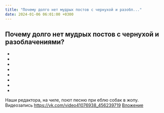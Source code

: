 ```yaml
---
title: "Почему долго нет мудрых постов с чернухой и разобл..."
date: 2024-01-06 06:01:00 +0300
---
```


Почему долго нет мудрых постов с чернухой и разоблачениями?
-
-
-
-
-
-
-
-
-
Наши редактора, на чиле, поют песню при еблю собак в жопу.
Видеозапись
<a class="vk-attach" href="https://vk.com/video41076938_456239719">https://vk.com/video41076938_456239719</a>
<a class="vk-attach" href="https://vk.com/video41076938_456239719">Вложение</a>
